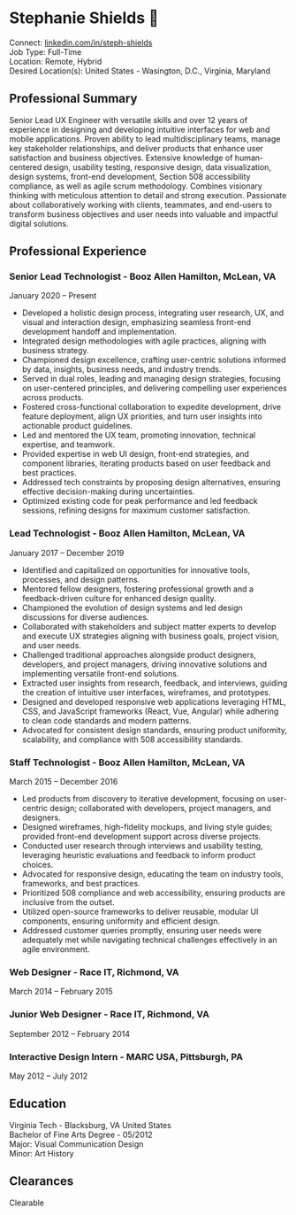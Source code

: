 # Stephanie Shields :wave:

Connect: [linkedin.com/in/steph-shields](https://www.linkedin.com/in/steph-shields/)    
Job Type: Full-Time  
Location: Remote, Hybrid  
Desired Location(s): United States - Wasington, D.C., Virginia, Maryland

## Professional Summary

Senior Lead UX Engineer with versatile skills and over 12 years of experience in designing and developing intuitive interfaces for web and mobile applications. Proven ability to lead multidisciplinary teams, manage key stakeholder relationships, and deliver products that enhance user satisfaction and business objectives. Extensive knowledge of human-centered design, usability testing, responsive design, data visualization, design systems, front-end development, Section 508 accessibility compliance, as well as agile scrum methodology. Combines visionary thinking with meticulous attention to detail and strong execution. Passionate about collaboratively working with clients, teammates, and end-users to transform business objectives and user needs into valuable and impactful digital solutions.

## Professional Experience

### Senior Lead Technologist - Booz Allen Hamilton, McLean, VA
January 2020 – Present

- Developed a holistic design process, integrating user research, UX, and visual and interaction design, emphasizing seamless front-end development handoff and implementation.
- Integrated design methodologies with agile practices, aligning with business strategy.
- Championed design excellence, crafting user-centric solutions informed by data, insights, business needs, and industry trends.
- Served in dual roles, leading and managing design strategies, focusing on user-centered principles, and delivering compelling user experiences across products.
- Fostered cross-functional collaboration to expedite development, drive feature deployment, align UX priorities, and turn user insights into actionable product guidelines.
- Led and mentored the UX team, promoting innovation, technical expertise, and teamwork.
- Provided expertise in web UI design, front-end strategies, and component libraries, iterating products based on user feedback and best practices.
- Addressed tech constraints by proposing design alternatives, ensuring effective decision-making during uncertainties.
- Optimized existing code for peak performance and led feedback sessions, refining designs for maximum customer satisfaction.

### Lead Technologist - Booz Allen Hamilton, McLean, VA
January 2017 – December 2019

- Identified and capitalized on opportunities for innovative tools, processes, and design patterns.
- Mentored fellow designers, fostering professional growth and a feedback-driven culture for enhanced design quality.
- Championed the evolution of design systems and led design discussions for diverse audiences.
- Collaborated with stakeholders and subject matter experts to develop and execute UX strategies aligning with business goals, project vision, and user needs.
- Challenged traditional approaches alongside product designers, developers, and project managers, driving innovative solutions and implementing versatile front-end solutions.
- Extracted user insights from research, feedback, and interviews, guiding the creation of intuitive user interfaces, wireframes, and prototypes.
- Designed and developed responsive web applications leveraging HTML, CSS, and JavaScript frameworks (React, Vue, Angular) while adhering to clean code standards and modern patterns.
- Advocated for consistent design standards, ensuring product uniformity, scalability, and compliance with 508 accessibility standards.

### Staff Technologist - Booz Allen Hamilton, McLean, VA
March 2015 – December 2016

- Led products from discovery to iterative development, focusing on user-centric design; collaborated with developers, project managers, and designers.
- Designed wireframes, high-fidelity mockups, and living style guides; provided front-end development support across diverse projects.
- Conducted user research through interviews and usability testing, leveraging heuristic evaluations and feedback to inform product choices.
- Advocated for responsive design, educating the team on industry tools, frameworks, and best practices.
- Prioritized 508 compliance and web accessibility, ensuring products are inclusive from the outset.
- Utilized open-source frameworks to deliver reusable, modular UI components, ensuring uniformity and efficient design.
- Addressed customer queries promptly, ensuring user needs were adequately met while navigating technical challenges effectively in an agile environment.

### Web Designer - Race IT, Richmond, VA
March 2014 – February 2015

### Junior Web Designer - Race IT, Richmond, VA
September 2012 – February 2014

### Interactive Design Intern - MARC USA, Pittsburgh, PA
May 2012 – July 2012

## Education

Virginia Tech - Blacksburg, VA United States  
Bachelor of Fine Arts Degree - 05/2012  
Major: Visual Communication Design  
Minor: Art History

## Clearances

Clearable
